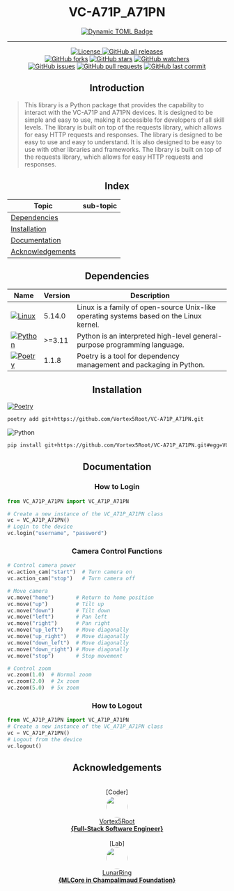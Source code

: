 <h1 align="center">VC-A71P_A71PN</h1>

<p align="center">
    <a href="https://github.com/Vortex5Root/VC-A71P_A71PN/releases"><img alt="Dynamic TOML Badge" src="https://img.shields.io/badge/dynamic/toml?url=https%3A%2F%2Fraw.githubusercontent.com%2FVortex5Root%2FVC-A71P_A71PN%2Fmain%2Fpyproject.toml&query=%24.tool.poetry.version&logo=data%3Aimage%2Fpng%3Bbase64%2CiVBORw0KGgoAAAANSUhEUgAAAA4AAAAOCAMAAAAolt3jAAAAtFBMVEVHcEyWYTihdkuXYzrBjlqhbkHepWuzglG8hFGWYjmzglHepmz3z5iygVCWYjmWYjmxgVDsvorMlmDepmybaD2oe02ufU2leUzdpWqzglGfdUrgqnH616j%2F4LKWYjmvf1C3hVPepmyWYjmWZDuWYjmzglGWYjmwfk7fp22aZjz93a7VoGmpfFKdbEe4hlTFkFzwxZH30aDpuYO%2BnICUbUbGkl3jrnbjr3eSYjuuiWzNq4fjvI5PAatoAAAAJXRSTlMA4v34FBH4Jwwn4l8IXFG6%2FrWcv2PCZqdJxeX291Ci4uVQ5eQoZPLoqAAAAIxJREFUCNdFzscCgjAQBNA1JIAGVMDeW0iEAPb6%2F%2F9lCuqc9s1eBkDHpxTDN8E8mroJ9S1G0Sw7noSbrAMAHLvidshMERPwVlUuxF0Vb7ltgtdi5VUV%2BetcNAwZKyv%2BeP7J%2BD6VRaq5rKmiOUGoW3OzAzxEF2npLIgaGPbN1%2Bm07S4SjvkPOnjQI%2Bb4AGCaEYNClUKKAAAAAElFTkSuQmCC&label=Package%20Version"></a>
</p>

-------

<p align="center">
    <a href="https://github.com/Vortex5Root/VC-A71P_A71PN/blob/master/LICENSE"><img src="https://img.shields.io/github/license/Vortex5Root/VC-A71P_A71PN.svg" alt="License">
    <a href="https://github.com/Vortex5Root/VC-A71P_A71PN/releases"><img src="https://img.shields.io/github/downloads/Vortex5Root/VC-A71P_A71PN/total.svg" alt="GitHub all releases"></a><br>
    <a href="https://github.com/Vortex5Root/VC-A71P_A71PN/network"><img src="https://img.shields.io/github/forks/Vortex5Root/VC-A71P_A71PN.svg" alt="GitHub forks"></a>
    <a href="https://github.com/Vortex5Root/VC-A71P_A71PN/stargazers"><img src="https://img.shields.io/github/stars/Vortex5Root/VC-A71P_A71PN.svg" alt="GitHub stars"></a>
    <a href="https://github.com/Vortex5Root/VC-A71P_A71PN/watchers"><img src="https://img.shields.io/github/watchers/Vortex5Root/VC-A71P_A71PN.svg" alt="GitHub watchers"></a><br>
    <a href="https://github.com/Vortex5Root/VC-A71P_A71PN/issues"><img src="https://img.shields.io/github/issues/Vortex5Root/VC-A71P_A71PN.svg" alt="GitHub issues"></a>
    <a href="https://github.com/Vortex5Root/VC-A71P_A71PN/pulls"><img src="https://img.shields.io/github/issues-pr/Vortex5Root/VC-A71P_A71PN.svg" alt="GitHub pull requests"></a>
    <a href="https://github.com/Vortex5Root/VC-A71P_A71PN/commits/master"><img src="https://img.shields.io/github/last-commit/Vortex5Root/VC-A71P_A71PN.svg" alt="GitHub last commit"></a><br>
</p>

<h2 align="center">Introduction</h2>

> This library is a Python package that provides the capability to interact with the VC-A71P and A71PN devices. It is designed to be simple and easy to use, making it accessible for developers of all skill levels. The library is built on top of the requests library, which allows for easy HTTP requests and responses.
> The library is designed to be easy to use and easy to understand. It is also designed to be easy to use with other libraries and frameworks. The library is built on top of the requests library, which allows for easy HTTP requests and responses.

<h2 align="center">Index</h2>

| Topic | sub-topic |
| --- | --- |
| [Dependencies](#dependencies) | |
| [Installation](#installation) | |
| [Documentation](#documentation) |  |
| [Acknowledgements](#acknowledgements) | |


<h2 align="center">Dependencies</h2>

| Name | Version | Description |
| --- | --- | --- |
| [![Linux](https://img.shields.io/badge/Linux-A81D33?style=for-the-badge&logo=linux&logoColor=ffffff)](https://www.linux.org/) | 5.14.0 | Linux is a family of open-source Unix-like operating systems based on the Linux kernel. |
| [![Python](https://img.shields.io/badge/Python-3776AB?style=for-the-badge&logo=python&logoColor=ffdd54)](https://www.python.org/) | >=3.11 | Python is an interpreted high-level general-purpose programming language. |
| [![Poetry](https://img.shields.io/endpoint?url=https://python-poetry.org/badge/v0.json?style=for-the-badge)](https://python-poetry.org/) | 1.1.8 | Poetry is a tool for dependency management and packaging in Python. |

<h2 align="center">Installation</h2>

[![Poetry](https://img.shields.io/endpoint?url=https://python-poetry.org/badge/v0.json)](https://python-poetry.org/)
```bash
poetry add git+https://github.com/Vortex5Root/VC-A71P_A71PN.git
```

![Python](https://img.shields.io/badge/python-3670A0?style=for-the-badge&logo=python&logoColor=ffdd54)
```bash
pip install git+https://github.com/Vortex5Root/VC-A71P_A71PN.git#egg=VC-A71P_A71PN
```

<h2 align="center">Documentation</h2>

<h3 align="center">How to Login</h3>

```python
from VC_A71P_A71PN import VC_A71P_A71PN

# Create a new instance of the VC_A71P_A71PN class
vc = VC_A71P_A71PN()
# Login to the device
vc.login("username", "password")
```

<h3 align="center">Camera Control Functions</h3>

```python
# Control camera power
vc.action_cam("start")  # Turn camera on
vc.action_cam("stop")   # Turn camera off

# Move camera
vc.move("home")       # Return to home position
vc.move("up")         # Tilt up
vc.move("down")       # Tilt down
vc.move("left")       # Pan left
vc.move("right")      # Pan right
vc.move("up_left")    # Move diagonally
vc.move("up_right")   # Move diagonally
vc.move("down_left")  # Move diagonally
vc.move("down_right") # Move diagonally
vc.move("stop")       # Stop movement

# Control zoom
vc.zoom(1.0)  # Normal zoom
vc.zoom(2.0)  # 2x zoom
vc.zoom(5.0)  # 5x zoom
```

<h3 align="center">How to Logout</h3>

```python
from VC_A71P_A71PN import VC_A71P_A71PN
# Create a new instance of the VC_A71P_A71PN class
vc = VC_A71P_A71PN()
# Logout from the device
vc.logout()
```

<h2 align="center">Acknowledgements</h2>

<p align="center">
    <br>[Coder]<br>
    <a href="https://github.com/Vortex5Root"><img src=https://avatars.githubusercontent.com/u/102427260?s=200&v=4 width=50 style="border-radius: 50%;"><br>Vortex5Root <br><b>        {Full-Stack Software Engineer}</b></a><br>
    <br>[Lab]<br>
    <a href="https://github.com/lunarring"><img src=https://avatars.githubusercontent.com/u/78172771?s=200&v=4 width=50 style="border-radius: 50%;"><br>LunarRing <br><b>        {MLCore in Champalimaud Foundation}</b></a><br><br>
</p>